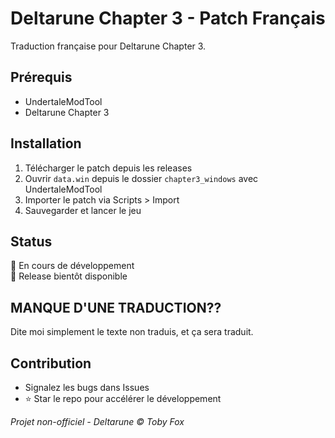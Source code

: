 # Deltarune Chapter 3 - Patch Français

Traduction française pour Deltarune Chapter 3.

## Prérequis
- UndertaleModTool
- Deltarune Chapter 3

## Installation
1. Télécharger le patch depuis les releases
2. Ouvrir `data.win` depuis le dossier `chapter3_windows` avec UndertaleModTool
3. Importer le patch via Scripts > Import
4. Sauvegarder et lancer le jeu

## Status
🔧 En cours de développement  
📅 Release bientôt disponible

## MANQUE D'UNE TRADUCTION??

Dite moi simplement le texte non traduis, et ça sera traduit.

## Contribution
- Signalez les bugs dans Issues
- ⭐ Star le repo pour accélérer le développement

*Projet non-officiel - Deltarune © Toby Fox*
